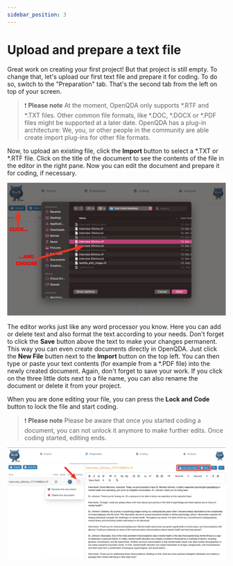 ```yaml
---
sidebar_position: 3
---
```


# Upload and prepare a text file

Great work on creating your first project! But that project is still empty. To change that, let's upload our first text file and prepare it for coding. To do so, switch to the "Preparation" tab. That's the second tab from the left on top of your screen.

> :exclamation: **Please note** At the moment, OpenQDA only supports *.RTF and *.TXT files. Other common file formats, like *.DOC, *.DOCX or *.PDF files might be supported at a later date. OpenQDA has a plug-in architecture: We, you, or other people in the community are able create import plug-ins for other file formats.

Now, to upload an existing file, click the **Import** button to select a *.TXT or *.RTF file. Click on the title of the document to see the contents of the file in the editor in the right pane. Now you can edit the document and prepare it for coding, if necessary.

![Importing a document file into OpenQDA](../../static/img/document_selection_96dpi.png "Importing a document file")

The editor works just like any word processor you know. Here you can add or delete text and also format the text according to your needs. Don't forget to click the **Save** button above the text to make your changes permanent. This way you can even create documents directly in OpenQDA. Just click the **New File** butten next to the **Import** button on the top left. You can then type or paste your text contents (for example from a *.PDF file) into the newly created document. Again, don't forget to save your work.
If you click on the three little dots next to a file name, you can also rename the document or delete it from your project.

When you are done editing your file, you can press the **Lock and Code** button to lock the file and start coding.

> :exclamation: **Please note** Please be aware that once you started coding a document, you can not unlock it anymore to make further edits. Once coding started, editing ends.

![Editing a document file in OpenQDA](../../static/img/document_preparation_96dpi.png "Editing a document file")